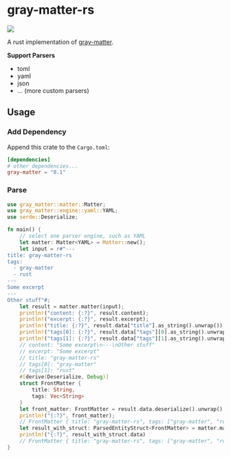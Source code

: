 # gray-matter-rs
![](https://github.com/yuchanns/gray-matter-rs/workflows/main/badge.svg?branch=main)

A rust implementation of [gray-matter](https://github.com/jonschlinkert/gray-matter).

**Support Parsers**
* toml
* yaml
* json
* ... (more custom parsers)

## Usage
### Add Dependency
Append this crate to the `Cargo.toml`:
```toml
[dependencies]
# other dependencies...
gray-matter = "0.1"
```
### Parse
```rust
use gray_matter::matter::Matter;
use gray_matter::engine::yaml::YAML;
use serde::Deserialize;

fn main() {
    // select one parser engine, such as YAML
    let matter: Matter<YAML> = Matter::new();
    let input = r#"---
title: gray-matter-rs
tags:
  - gray-matter
  - rust
---
Some excerpt
---
Other stuff"#;
    let result = matter.matter(input);
    println!("content: {:?}", result.content);
    println!("excerpt: {:?}", result.excerpt);
    println!("title: {:?}", result.data["title"].as_string().unwrap());
    println!("tags[0]: {:?}", result.data["tags"][0].as_string().unwrap());
    println!("tags[1]: {:?}", result.data["tags"][1].as_string().unwrap());
    // content: "Some excerpt\n---\nOther stuff"
    // excerpt: "Some excerpt"
    // title: "gray-matter-rs"
    // tags[0]: "gray-matter"
    // tags[1]: "rust"
    #[derive(Deserialize, Debug)]
    struct FrontMatter {
        title: String,
        tags: Vec<String>
    }
    let front_matter: FrontMatter = result.data.deserialize().unwrap();
    println!("{:?}", front_matter);
    // FrontMatter { title: "gray-matter-rs", tags: ["gray-matter", "rust"] }
    let result_with_struct: ParsedEntityStruct<FrontMatter> = matter.matter_struct(input);
    println!("{:?}", result_with_struct.data)
    // FrontMatter { title: "gray-matter-rs", tags: ["gray-matter", "rust"] }
}
```
